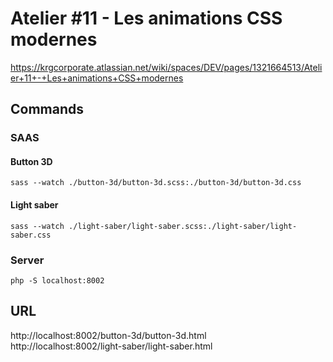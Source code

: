 # Atelier #11 - Les animations CSS modernes
https://krgcorporate.atlassian.net/wiki/spaces/DEV/pages/1321664513/Atelier+11+-+Les+animations+CSS+modernes

## Commands
### SAAS
#### Button 3D

```
sass --watch ./button-3d/button-3d.scss:./button-3d/button-3d.css
```
#### Light saber
```
sass --watch ./light-saber/light-saber.scss:./light-saber/light-saber.css
```

### Server
```
php -S localhost:8002
```

## URL
http://localhost:8002/button-3d/button-3d.html  
http://localhost:8002/light-saber/light-saber.html
